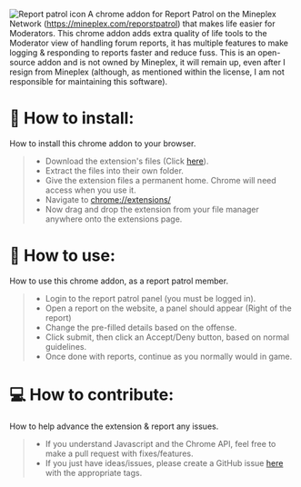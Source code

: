 ![Report patrol icon](https://i.imgur.com/ClF5Ebf.png)
A chrome addon for Report Patrol on the Mineplex Network (https://mineplex.com/reporstpatrol) that makes life easier for Moderators. This chrome addon adds extra quality of life tools to the Moderator view of handling forum reports, it has multiple features to make logging & responding to reports faster and reduce fuss. This is an open-source addon and is not owned by Mineplex, it will remain up, even after I resign from Mineplex (although, as mentioned within the license, I am not responsible for maintaining this software).

# 📝 How to install:
How to install this chrome addon to your browser.
> - Download the extension's files (Click [here](https://github.com/CookieBilly/Reports-Patrol-Chrome/archive/refs/heads/stable.zip)).
> - Extract the files into their own folder.
> - Give the extension files a permanent home. Chrome will need access when you use it.
> - Navigate to [chrome://extensions/](chrome://extensions/)
> - Now drag and drop the extension from your file manager anywhere onto the extensions page.

# 🚀 How to use:
How to use this chrome addon, as a report patrol member.
> - Login to the report patrol panel (you must be logged in).
> - Open a report on the website, a panel should appear (Right of the report)
> - Change the pre-filled details based on the offense.
> - Click submit, then click an Accept/Deny button, based on normal guidelines.
> - Once done with reports, continue as you normally would in game.

# 💻 How to contribute:
How to help advance the extension & report any issues.
> - If you understand Javascript and the Chrome API, feel free to make a pull request with fixes/features.
> - If you just have ideas/issues, please create a GitHub issue [here](https://github.com/CookieBilly/Reports-Patrol-Chrome/issues) with the appropriate tags.
